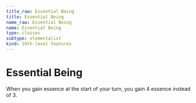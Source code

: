 ```yaml
---
title_raw: Essential Being
title: Essential Being
name_raw: Essential Being
name: Essential Being
type: classes
subtype: elementalist
kind: 10th-level features
---
```


# Essential Being

When you gain essence at the start of your turn, you gain 4 essence instead of 3.
